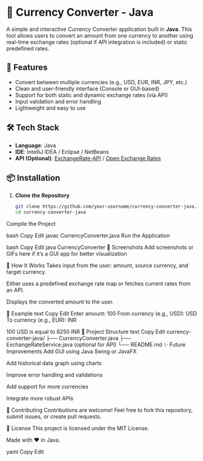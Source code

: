 # 💱 Currency Converter - Java

A simple and interactive Currency Converter application built in **Java**. This tool allows users to convert an amount from one currency to another using real-time exchange rates (optional if API integration is included) or static predefined rates.

## 🚀 Features

- Convert between multiple currencies (e.g., USD, EUR, INR, JPY, etc.)
- Clean and user-friendly interface (Console or GUI-based)
- Support for both static and dynamic exchange rates (via API)
- Input validation and error handling
- Lightweight and easy to use

## 🛠️ Tech Stack

- **Language**: Java
- **IDE**: IntelliJ IDEA / Eclipse / NetBeans
- **API (Optional)**: [ExchangeRate-API](https://www.exchangerate-api.com/) / [Open Exchange Rates](https://openexchangerates.org/)

## 📦 Installation

1. **Clone the Repository**
   ```bash
   git clone https://github.com/your-username/currency-converter-java.git
   cd currency-converter-java
Compile the Project

bash
Copy
Edit
javac CurrencyConverter.java
Run the Application

bash
Copy
Edit
java CurrencyConverter
📸 Screenshots
Add screenshots or GIFs here if it’s a GUI app for better visualization

🧠 How It Works
Takes input from the user: amount, source currency, and target currency.

Either uses a predefined exchange rate map or fetches current rates from an API.

Displays the converted amount to the user.

🔧 Example
text
Copy
Edit
Enter amount: 100
From currency (e.g., USD): USD
To currency (e.g., EUR): INR

100 USD is equal to 8250 INR
📁 Project Structure
text
Copy
Edit
currency-converter-java/
├── CurrencyConverter.java
├── ExchangeRateService.java (optional for API)
└── README.md
✨ Future Improvements
Add GUI using Java Swing or JavaFX

Add historical data graph using charts

Improve error handling and validations

Add support for more currencies

Integrate more robust APIs

🙌 Contributing
Contributions are welcome! Feel free to fork this repository, submit issues, or create pull requests.

📜 License
This project is licensed under the MIT License.

Made with ❤️ in Java.

yaml
Copy
Edit

